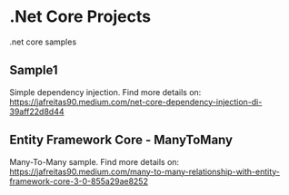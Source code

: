 # .Net Core Projects
.net core samples

## Sample1
Simple dependency injection. Find more details on: https://jafreitas90.medium.com/net-core-dependency-injection-di-39aff22d8d44

## Entity Framework Core - ManyToMany
Many-To-Many sample. Find more details on: https://jafreitas90.medium.com/many-to-many-relationship-with-entity-framework-core-3-0-855a29ae8252
